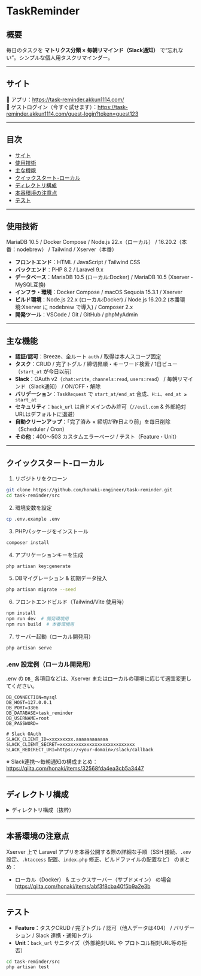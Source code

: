 # TaskReminder

## 概要

毎日のタスクを **マトリクス分類 × 毎朝リマインド（Slack通知）** で“忘れない”。シンプルな個人用タスクリマインダー。

---

## サイト

🔗 アプリ：<https://task-reminder.akkun1114.com/>  
🔗 ゲストログイン（今すぐ試せます）：<https://task-reminder.akkun1114.com/guest-login?token=guest123>  

---

## 目次

- [サイト](#サイト)
- [使用技術](#使用技術)
- [主な機能](#主な機能)
- [クイックスタート-ローカル](#クイックスタート-ローカル)
- [ディレクトリ構成](#ディレクトリ構成)
- [本番環境の注意点](#本番環境の注意点)
- [テスト](#テスト)
  
---

## 使用技術

 MariaDB 10.5 / Docker Compose / Node.js 22.x（ローカル） / 16.20.2（本番：nodebrew） / Tailwind / Xserver（本番）

- **フロントエンド**：HTML / JavaScript / Tailwind CSS
- **バックエンド**：PHP 8.2 / Laravel 9.x  
- **データベース**：MariaDB 10.5 (ローカル:Docker) / MariaDB 10.5 (Xserver・MySQL互換)  
- **インフラ・環境**：Docker Compose / macOS Sequoia 15.3.1 / Xserver  
- **ビルド環境**：Node.js 22.x (ローカル:Docker) / Node.js 16.20.2 (本番環境:Xserver に nodebrew で導入) / Composer 2.x  
- **開発ツール**：VSCode / Git / GitHub / phpMyAdmin 

---

## 主な機能

- **認証/認可**：Breeze、全ルート `auth` / 取得は本人スコープ固定  
- **タスク**：CRUD / 完了トグル / 締切昇順・キーワード検索 / 1日ビュー（`start_at` が今日以前）  
- **Slack**：OAuth v2（`chat:write`, `channels:read`, `users:read`） / 毎朝リマインド（Slack通知） / ON/OFF・解除  
- **バリデーション**：`TaskRequest` で `start_at/end_at` 合成、`H:i`、`end_at ≥ start_at`  
- **セキュリティ**：`back_url` は自ドメインのみ許可（`//evil.com` & 外部絶対URLはデフォルトに退避）  
- **自動クリーンアップ**：「完了済み × 締切が昨日より前」を毎日削除（Scheduler / Cron）  
- **その他**：400〜503 カスタムエラーページ / テスト（Feature・Unit）  

---

## クイックスタート-ローカル

1. リポジトリをクローン
```bash
git clone https://github.com/honaki-engineer/task-reminder.git
cd task-reminder/src
```
2. 環境変数を設定
```bash
cp .env.example .env
```
3. PHPパッケージをインストール
```bash
composer install
```
4. アプリケーションキーを生成
```bash
php artisan key:generate
```
5. DBマイグレーション & 初期データ投入
```bash
php artisan migrate --seed
```
6. フロントエンドビルド（Tailwind/Vite 使用時）
```bash
npm install
npm run dev  # 開発環境用
npm run build  # 本番環境用
```
7. サーバー起動（ローカル開発用）
```bash
php artisan serve
```

### .env 設定例（ローカル開発用）

.env の `DB_` 各項目などは、Xserver またはローカルの環境に応じて適宜変更してください。

```env
DB_CONNECTION=mysql
DB_HOST=127.0.0.1
DB_PORT=3306
DB_DATABASE=task_reminder
DB_USERNAME=root
DB_PASSWORD=

# Slack OAuth
SLACK_CLIENT_ID=xxxxxxxxx.aaaaaaaaaaaa
SLACK_CLIENT_SECRET=xxxxxxxxxxxxxxxxxxxxxxxxxxxx
SLACK_REDIRECT_URI=https://<your-domain>/slack/callback
```

※ Slack連携〜毎朝通知の構成まとめ：<https://qiita.com/honaki/items/32568fda4ea3cb5a3447>

---

## ディレクトリ構成

<details><summary>ディレクトリ構成（抜粋） </summary>

```txt
task-reminder/
├── docker-compose.yml
├── docker/                 # ローカル開発（Apache/PHP/MariaDB/phpMyAdmin/Mailpit）
└── src/
    ├── app/
    │   ├── Console/         # Scheduler（毎朝Slack/自動削除）
    │   ├── Http/
    │   │   ├── Controllers/ # Task/Slack 等
    │   │   └── Requests/    # TaskRequest（相関バリデーション）
    │   ├── Models/          # Task / TaskCategory / SlackNotification / User
    │   ├── Services/        # TaskService（処理を集約し、コントローラーを簡潔に保つ）
    │   └── Support/         # 戻り先URLサニタイズ
    ├── database/{migrations,seeders}
    ├── lang/ja/             # 日本語メッセージ
    ├── resources/views/     # tasks/*, slacks/*, errors/*, emails/*
    ├── routes/web.php
    └── tests/{Feature,Unit}
```

</details>

---

## 本番環境の注意点

Xserver 上で Laravel アプリを本番公開する際の詳細な手順（SSH 接続、`.env` 設定、`.htaccess` 配置、`index.php` 修正、ビルドファイルの配置など） のまとめ：

- ローカル（Docker） & エックスサーバー（サブドメイン） の場合  
  <https://qiita.com/honaki/items/abf3f8cba40f5b9a2e3b>

---

## テスト
- **Feature**：タスクCRUD / 完了トグル / 認可（他人データは404） / バリデーション / Slack 連携・通知トグル
- **Unit**：`back_url` サニタイズ（外部絶対URL や プロトコル相対URL等の拒否）

```bash
cd task-reminder/src
php artisan test
```